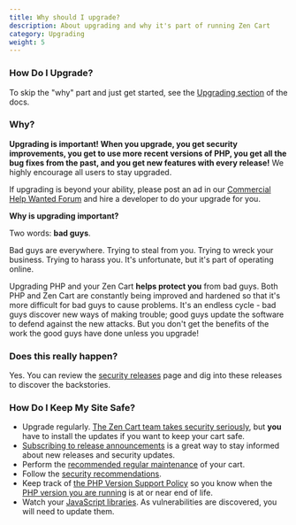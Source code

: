 ```yaml
---
title: Why should I upgrade? 
description: About upgrading and why it's part of running Zen Cart 
category: Upgrading
weight: 5
---
```


### How Do I Upgrade?

To skip the "why" part and just get started, see the [Upgrading section](/user/upgrading) of the docs.

### Why?

**Upgrading is important!  When you upgrade, you get security improvements, you get to use more recent versions of PHP, you get all the bug fixes from the past, and you get new features with every release!**  We highly encourage all users to stay upgraded.

If upgrading is beyond your ability, please post an ad in our [Commercial Help Wanted Forum](https://www.zen-cart.com/forumdisplay.php?138-Commercial-Help-Wanted) and hire a developer to do your upgrade for you. 

**Why is upgrading important?**

Two words: **bad guys**.

Bad guys are everywhere.  Trying to steal from you.  Trying to wreck your business.  Trying to harass you.  It's unfortunate, but it's part of operating online. 

Upgrading PHP and your Zen Cart **helps protect you** from bad guys. Both PHP and Zen Cart are constantly being improved and hardened so that it's more difficult for bad guys to cause problems.  It's an endless cycle - bad guys discover new ways of making trouble; good guys update the software to defend against the new attacks.  But you don't get the benefits of the work the good guys have done unless you upgrade! 

### Does this really happen? 

Yes.  You can review the [security releases](/user/about_us/security_releases/) page and dig into these releases to discover the backstories. 


### How Do I Keep My Site Safe? 

- Upgrade regularly. [The Zen Cart team takes security seriously](/user/about_us/security_reports/), but **you** have to install the updates if you want to keep your cart safe. 
- [Subscribing to release announcements](/user/about_us/announcements) is a great way to stay informed about new releases and security updates. 
- Perform the [recommended regular maintenance](/user/running/regular_maintenance/) of your cart. 
- Follow the [security recommendations](/user/security/security_recommendations/).
- Keep track of [the PHP Version Support Policy](https://www.php.net/supported-versions.php) so you know when the [PHP version you are running](/user/admin_pages/admin_version/) is at or near end of life.
- Watch your [JavaScript libraries](/user/upgrading/javascript_updates/).  As vulnerabilities are discovered, you will need to update them. 

